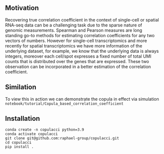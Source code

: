 Motivation
----------

Recovering true correlation coefficient in the context of single-cell or spatial RNA-seq data can be a challenging task due to the sparse nature of genomic measurements. Spearman and Pearson measures are long standing go-to methods for estimating correlation coefficients for any two vectors of numbers. However for single-cell transcriptomics and more recently for spatial transcriptomics we have more information of the underlying dataset, for example, we know that the underlying data is always integers, moreover each cell/spot expresses a fixed number of total UMI counts that is distributed over the genes that are expressed. These two observation can be incorporated in a better estimation of the correlation coefficient.

Similation
-----------
To view this in action we can demonstrate the copula in effect via simulation `notebook/tutorial/Copula_based_correlation_coefficient`

Installation
------------
```python=3.9
conda create -n copulacci python=3.9
conda activate copulacci
git clone git@github.com:raphael-group/copulacci.git
cd copulacci
pip install .
```



